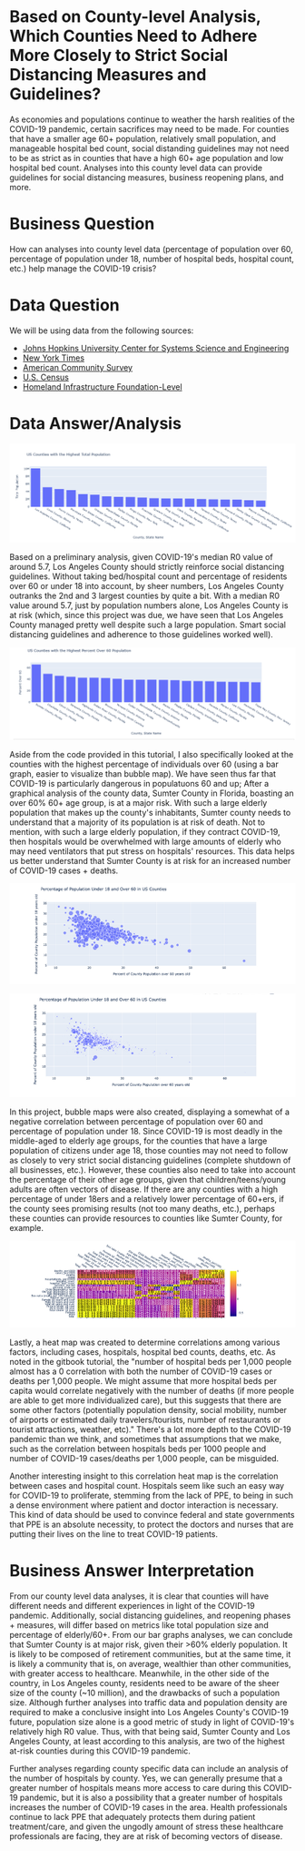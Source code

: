 # Based on County-level Analysis, Which Counties Need to Adhere More Closely to Strict Social Distancing Measures and Guidelines?
As economies and populations continue to weather the harsh realities of the COVID-19 pandemic, certain sacrifices may need to be made. For counties that have a smaller age 60+ population, relatively small population, and manageable hospital bed count, social distanding guidelines may not need to be as strict as in counties that have a high 60+ age population and low hospital bed count. Analyses into this county level data can provide guidelines for social distancing measures, business reopening plans, and more.

# Business Question
How can analyses into county level data (percentage of population over 60, percentage of population under 18, number of hospital beds, hospital count, etc.) help manage the COVID-19 crisis?


# Data Question
We will be using data from the following sources:

- [Johns Hopkins University Center for Systems Science and Engineering](https://github.com/CSSEGISandData/COVID-19)
- [New York Times](https://github.com/nytimes/covid-19-data)
- [American Community Survey](https://data.census.gov/cedsci/table?q=United%20States&g=0100000US.050000&tid=ACSST5Y2018.S0101&hidePreview=false&vintage=2018&layer=VT_2018_050_00_PY_D1&cid=DP05_0001E&t=Populations%20and%20People)
- [U.S. Census](https://www.census.gov/geographies/reference-files/2018/demo/popest/2018-fips.html)
- [Homeland Infrastructure Foundation-Level](https://hifld-geoplatform.opendata.arcgis.com/datasets/hospitals)


# Data Answer/Analysis

![TotalPopulationCounty](https://github.com/drewshlee/Analyzing-County-Data-to-Determine-Level-of-Adherence-to-COVID-19-Guidelines/blob/master/TotalPopulationCounty.PNG)

Based on a preliminary analysis, given COVID-19's median R0 value of around 5.7, Los Angeles County should strictly reinforce social distancing guidelines. Without taking bed/hospital count and percentage of residents over 60 or under 18 into account, by sheer numbers, Los Angeles County outranks the 2nd and 3 largest counties by quite a bit. With a median R0 value around 5.7, just by population numbers alone, Los Angeles County is at risk (which, since this project was due, we have seen that Los Angeles County managed pretty well despite such a large population. Smart social distancing guidelines and adherence to those guidelines worked well). 


![Over60HighestCounty](https://github.com/drewshlee/Analyzing-County-Data-to-Determine-Level-of-Adherence-to-COVID-19-Guidelines/blob/master/Over60HighestCounty.PNG)

Aside from the code provided in this tutorial, I also specifically looked at the counties with the highest percentage of individuals over 60 (using a bar graph, easier to visualize than bubble map). We have seen thus far that COVID-19 is particularly dangerous in populatuons 60 and up; After a graphical analysis of the county data, Sumter County in Florida, boasting an over 60% 60+ age group, is at a major risk. With such a large elderly population that makes up the county's inhabitants, Sumter county needs to understand that a majority of its population is at risk of death. Not to mention, with such a large elderly population, if they contract COVID-19, then hospitals would be overwhelmed with large amounts of elderly who may need ventilators that put stress on hospitals' resources. This data helps us better understand that Sumter County is at risk for an increased number of COVID-19 cases + deaths.

![Under18Over60UsCountiesGraph.PNG](https://github.com/drewshlee/Analyzing-County-Data-to-Determine-Level-of-Adherence-to-COVID-19-Guidelines/blob/master/Under18Over60UsCountiesGraph.PNG)

![PercentageUnder18Over60Counties.PNG](https://github.com/drewshlee/Analyzing-County-Data-to-Determine-Level-of-Adherence-to-COVID-19-Guidelines/blob/master/PercentageUnder18Over60Counties.PNG)

In this project, bubble maps were also created, displaying a somewhat of a negative correlation between percentage of population over 60 and percentage of population under 18. Since COVID-19 is most deadly in the middle-aged to elderly age groups, for the counties that have a large population of citizens under age 18, those counties may not need to follow as closely to very strict social distancing guidelines (complete shutdown of all businesses, etc.). However, these counties also need to take into account the percentage of their other age groups, given that children/teens/young adults are often vectors of disease. If there are any counties with a high percentage of under 18ers and a relatively lower percentage of 60+ers, if the county sees promising results (not too many deaths, etc.), perhaps these counties can provide resources to counties like Sumter County, for example.


![CorrelationHeatMap.PNG](https://github.com/drewshlee/Analyzing-County-Data-to-Determine-Level-of-Adherence-to-COVID-19-Guidelines/blob/master/CorrelationHeatMap.PNG)

Lastly, a heat map was created to determine correlations among various factors, including cases, hospitals, hospital bed counts, deaths, etc. As noted in the gitbook tutorial, the "number of hospital beds per 1,000 people almost has a 0 correlation with both the number of COVID-19 cases or deaths per 1,000 people. We might assume that more hospital beds per capita would correlate negatively with the number of deaths (if more people are able to get more individualized care), but this suggests that there are some other factors (potentially population density, social mobility, number of airports or estimated daily travelers/tourists, number of restaurants or tourist attractions, weather, etc)." There's a lot more depth to the COVID-19 pandemic than we think, and sometimes that assumptions that we make, such as the correlation between hospitals beds per 1000 people and number of COVID-19 cases/deaths per 1,000 people, can be misguided. 

Another interesting insight to this correlation heat map is the correlation between cases and hospital count. Hospitals seem like such an easy way for COVID-19 to proliferate, stemming from the lack of PPE, to being in such a dense environment where patient and doctor interaction is necessary. This kind of data should be used to convince federal and state governments that PPE is an absolute necessity, to protect the doctors and nurses that are putting their lives on the line to treat COVID-19 patients. 


# Business Answer Interpretation
From our county level data analyses, it is clear that counties will have different needs and different experiences in light of the COVID-19 pandemic. Additionally, social distancing guidelines, and reopening phases + measures, will differ based on metrics like total population size and percentage of elderly/60+. From our bar graphs analyses, we can conclude that Sumter County is at major risk, given their >60% elderly population. It is likely to be composed of retirement communities, but at the same time, it is likely a community that is, on average, wealthier than other communities, with greater access to healthcare. Meanwhile, in the other side of the country, in Los Angeles county, residents need to be aware of the sheer size of the county (~10 million), and the drawbacks of such a population size. Although further analyses into traffic data and population density are required to make a conclusive insight into Los Angeles County's COVID-19 future, population size alone is a good metric of study in light of COVID-19's relatively high R0 value. Thus, with that being said, Sumter County and Los Angeles County, at least according to this analysis, are two of the highest at-risk counties during this COVID-19 pandemic.

Further analyses regarding county specific data can include an analysis of the number of hospitals by county. Yes, we can generally presume that a greater number of hospitals means more access to care during this COVID-19 pandemic, but it is also a possibility that a greater number of hospitals increases the number of COVID-19 cases in the area. Health professionals continue to lack PPE that adequately protects them during patient treatment/care, and given the ungodly amount of stress these healthcare professionals are facing, they are at risk of becoming vectors of disease. 
